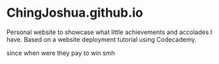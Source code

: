 # ChingJoshua.github.io

Personal website to showcase what little achievements and accolades I have.
Based on a website deployment tutorial using Codecademy.

since when were they pay to win smh

